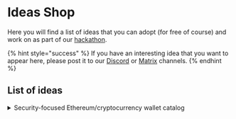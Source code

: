 # Ideas Shop

Here you will find a list of ideas that you can adopt (for free of course) and work on as part of our [hackathon](../hackathon.md).

{% hint style="success" %}
If you have an interesting idea that you want to appear here, please post it to our [Discord](https://discord.com/invite/qTCka7qtPZ) or [Matrix](https://matrix.to/#/#ethbrno:matrix.org) channels.
{% endhint %}

## List of ideas

<details>

<summary>Security-focused Ethereum/cryptocurrency wallet catalog</summary>

As recent hacks [have shown](https://twitter.com/0xTre/status/1554916547940196352), the wrong choice of wallet can put its users at great risk. Following the example of bitcoin site [Wallet Scrutiny](https://walletscrutiny.com/), it would be a good idea to make a list of wallets, their features and most importantly - their security.

_Author of the idea:_ [_@treecz_](https://twitter.com/treecz)__

</details>


